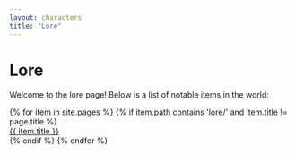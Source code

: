 ```yaml
---
layout: characters
title: "Lore"
---
```


# Lore

Welcome to the lore page! Below is a list of notable items in the world:

<div class="character-list">
{% for item in site.pages %}
    {% if item.path contains 'lore/' and item.title != page.title %}
        <div class="character-item">
            <a  class="character-link" href="/{{ item.url }}">{{ item.title }}</a>
        </div>
    {% endif %}
{% endfor %}
</div>